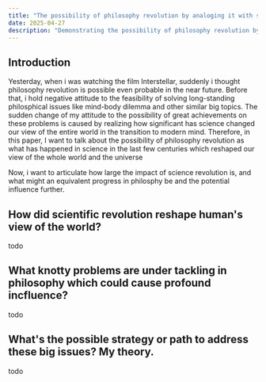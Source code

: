 ```yaml
---
title: "The possibility of philosophy revolution by analoging it with scientific revolution"
date: 2025-04-27
description: "Demonstrating the possibility of philosophy revolution by analoging it with scientific revolution."
---
```



## Introduction

Yesterday, when i was watching the film Interstellar, suddenly i thought philosophy revolution is possible even probable in the near future. Before that, i hold negative attitude to the feasibility of solving long-standing philosphical issues like mind-body dilemma and other similar big topics. The sudden change of my attitude to the possibility of great achievements on these problems is caused by realizing how significant has science changed our view of the entire world in the transition to modern mind. Therefore, in this paper, I want to talk about the possibility of philosophy revolution as what has happened in science in the last few centuries which reshaped our view of the whole world and the universe

Now, i want to articulate how large the impact of science revolution is, and what might an equivalent progress in philosphy be and the potential influence further.


## How did scientific revolution reshape human's view of the world?


todo


## What knotty problems are under tackling in philosophy which could cause profound incfluence?

todo



## What's the possible strategy or path to address these big issues? My theory.


todo



